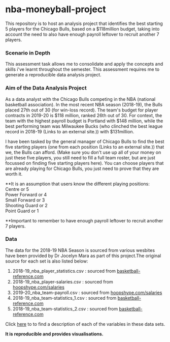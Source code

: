 # nba-moneyball-project
This repository is to host an analysis project that identifies the best starting 5 players for the Chicago Bulls, based on a $118million budget, taking into account the need to also have enough payroll leftover to recruit another 7 players.

### Scenario in Depth
This assessment task allows me to consolidate and apply the concepts and skills i've learnt throughout the semester. This assessment requires me to generate a reproducible data analysis project. 
 
### Aim of the Data Analysis Project

As a data analyst with the Chicago Bulls competing in the NBA (national basketball association). In the most recent NBA season (2018-19), the Bulls placed 27th out of 30 (for win-loss record). The team's budget for player contracts in 2019-20 is $118 million, ranked 26th out of 30. For context, the team with the highest payroll budget is Portland with $148 million, while the best performing team was Milwaukee Bucks (who clinched the best league record in 2018-19 (Links to an external site.)) with $131million. 

I have been tasked by the general manager of Chicago Bulls to find the best five starting players (one from each position (Links to an external site.)) that we, the Bulls can afford. (Make sure you don't use up all of your money on just these five players, you still need to fill a full team roster, but are just focussed on finding five starting players here). You can choose players that are already playing for Chicago Bulls, you just need to prove that they are worth it.


**It is an assumption that users know the different playing positions:  
Centre or 5  
Power Forward or 4  
Small Forward or 3  
Shooting Guard or 2  
Point Guard or 1  


**Important to remember to have enough payroll leftover to recruit another 7 players.

### Data
The data for the 2018-19 NBA Season is sourced from various wesbites have been provided by Dr Jocelyn Mara as part of this project.The original source for each set is also listed below:

1. 2018-19_nba_player_statistics.csv :  sourced from [basketball-reference.com](https://www.basketball-reference.com/leagues/NBA_2019_totals.html)
2. 2018-19_nba_player-salaries.csv :  sourced from [hoopshype.com/salaries](https://hoopshype.com/salaries/)
3. 2019-20_nba_team-payroll.csv : sourced from [hoopshype.com/salaries](https://hoopshype.com/salaries/)
4. 2018-19_nba_team-statistics_1.csv : sourced from [basketball-reference.com](https://www.basketball-reference.com/leagues/NBA_2019.html)
5. 2018-19_nba_team-statistics_2.csv : sourced from [basketball-reference.com](https://www.basketball-reference.com/leagues/NBA_2019.html)

Click [here](https://unicanberra.instructure.com/courses/7493/pages/reproducible-data-analysis-project-data-descriptions) to to find a description of each of the variables in these data sets.

**It is reproducible and provides visualisations.**
